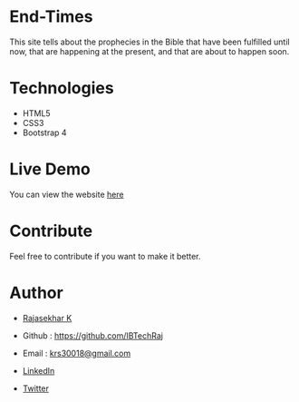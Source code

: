 # End-Times
This site tells about the prophecies in the Bible that have been fulfilled until now, that are happening at the present, and that are about to happen soon.

# Technologies

- HTML5
- CSS3
- Bootstrap 4

# Live Demo
You can view the website [here](http://theendtimes.in/)

# Contribute
Feel free to contribute if you want to make it better.

# Author
* [Rajasekhar K ](https://github.com/IBTechRaj)

* Github : https://github.com/IBTechRaj
* Email : krs30018@gmail.com
* [LinkedIn](https://www.linkedin.com/in/rajkatakamsetty/)
* [Twitter](https://twitter.com/IBTechRaj) 


